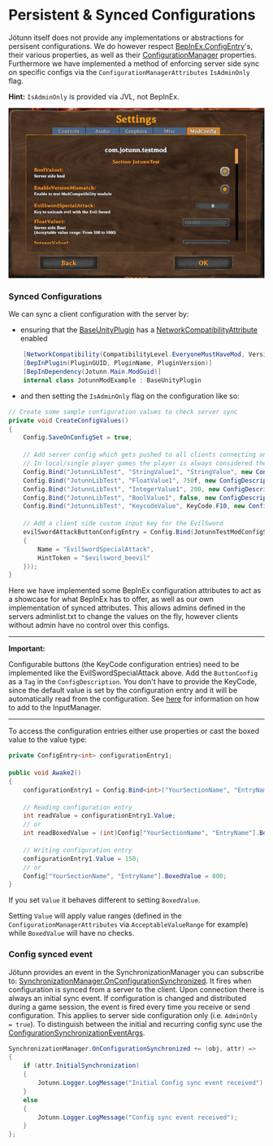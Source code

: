 ﻿# Persistent & Synced Configurations

Jötunn itself does not provide any implementations or abstractions for persisent configurations. We do however respect [BepInEx.ConfigEntry](https://bepinex.github.io/bepinex_docs/master/articles/dev_guide/plugin_tutorial/3_configuration.html)'s, their various properties, as well as their [ConfigurationManager](https://github.com/BepInEx/BepInEx.ConfigurationManager) properties. Furthermore we have implemented a method of enforcing server side sync on specific configs via the `ConfigurationManagerAttributes` `IsAdminOnly` flag.

**Hint:** `IsAdminOnly` is provided via JVL, not BepInEx.

![Config Manager U I](../images/utils/ConfigManagerUI.png)

### Synced Configurations
We can sync a client configuration with the server by:
- ensuring that the [BaseUnityPlugin](xref:BepInEx.BaseUnityPlugin) has a [NetworkCompatibilityAttribute](xref:Jotunn.Utils.NetworkCompatibilityAttribute) enabled

```cs
    [NetworkCompatibility(CompatibilityLevel.EveryoneMustHaveMod, VersionStrictness.Minor)]
    [BepInPlugin(PluginGUID, PluginName, PluginVersion)]
    [BepInDependency(Jotunn.Main.ModGuid)]
    internal class JotunnModExample : BaseUnityPlugin
```

- and then setting the `IsAdminOnly` flag on the configuration like so:

```cs
// Create some sample configuration values to check server sync
private void CreateConfigValues()
{
    Config.SaveOnConfigSet = true;

    // Add server config which gets pushed to all clients connecting and can only be edited by admins
    // In local/single player games the player is always considered the admin
    Config.Bind("JotunnLibTest", "StringValue1", "StringValue", new ConfigDescription("Server side string", null, new ConfigurationManagerAttributes {IsAdminOnly = true}));
    Config.Bind("JotunnLibTest", "FloatValue1", 750f, new ConfigDescription("Server side float", new AcceptableValueRange<float>(500, 1000), new ConfigurationManagerAttributes {IsAdminOnly = true}));
    Config.Bind("JotunnLibTest", "IntegerValue1", 200, new ConfigDescription("Server side integer", new AcceptableValueRange<int>(5, 25), new ConfigurationManagerAttributes {IsAdminOnly = true}));
    Config.Bind("JotunnLibTest", "BoolValue1", false, new ConfigDescription("Server side bool", null, new ConfigurationManagerAttributes {IsAdminOnly = true}));
    Config.Bind("JotunnLibTest", "KeycodeValue", KeyCode.F10, new ConfigDescription("Server side Keycode", null, new ConfigurationManagerAttributes {IsAdminOnly = true}));
            
    // Add a client side custom input key for the EvilSword
    evilSwordAttackButtonConfigEntry = Config.Bind(JotunnTestModConfigSection, "EvilSwordSpecialAttack", KeyCode.B, new ConfigDescription("Key to unleash evil with the Evil Sword", null, new ButtonConfig
    {
        Name = "EvilSwordSpecialAttack",
        HintToken = "$evilsword_beevil"
    }));
}
```

Here we have implemented some BepInEx configuration attributes to act as a showcase for what BepInEx has to offer, as well as our own implementation of synced attributes. This allows admins defined in the servers adminlist.txt to change the values on the fly, however clients without admin have no control over this configs.

---
**Important:**

Configurable buttons (the KeyCode configuration entries) need to be implemented like the EvilSwordSpecialAttack above. Add the `ButtonConfig` as a `Tag` in the `ConfigDescription`. You don't have to provide the KeyCode, since the default value is set by the configuration entry and it will be automatically read from the configuration.
See [here](xref:inputs.md) for information on how to add to the InputManager.

---

To access the configuration entries either use properties or cast the boxed value to the value type:

```cs
private ConfigEntry<int> configurationEntry1;

public void Awake2()
{
    configurationEntry1 = Config.Bind<int>("YourSectionName", "EntryName", 200, new ConfigDescription("Configuration entry #1", new AcceptableValueRange<int>(50, 300)));

    // Reading configuration entry
    int readValue = configurationEntry1.Value;
    // or
    int readBoxedValue = (int)Config["YourSectionName", "EntryName"].BoxedValue;

    // Writing configuration entry
    configurationEntry1.Value = 150;
    // or
    Config["YourSectionName", "EntryName"].BoxedValue = 800;
}
```

If you set `Value` it behaves different to setting `BoxedValue`.

Setting `Value` will apply value ranges (defined in the `ConfigurationManagerAttributes` via `AcceptableValueRange` for example) while `BoxedValue` will have no checks.

### Config synced event

Jötunn provides an event in the SynchronizationManager you can subscribe to: [SynchronizationManager.OnConfigurationSynchronized](xref:Jotunn.Managers.SynchronizationManager.OnConfigurationSynchronized). It fires when configuration is synced from a server to the client. Upon connection there is always an initial sync event. If configuration is changed and distributed during a game session, the event is fired every time you receive or send configuration. This applies to server side configuration only (i.e. `AdminOnly = true`). To distinguish between the initial and recurring config sync use the [ConfigurationSynchronizationEventArgs](xref:Jotunn.Utils.ConfigurationSynchronizationEventArgs).

```cs
SynchronizationManager.OnConfigurationSynchronized += (obj, attr) =>
{
    if (attr.InitialSynchronization)
    {
        Jotunn.Logger.LogMessage("Initial Config sync event received");
    }
    else
    {
        Jotunn.Logger.LogMessage("Config sync event received");
    }
};
```
